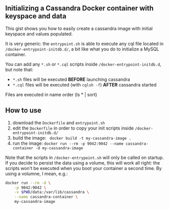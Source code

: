 ## Initializing a Cassandra Docker container with keyspace and data

This gist shows you how to easily create a cassandra image with initial keyspace and values populated.

It is very generic: the `entrypoint.sh` is able to execute any cql file located in `/docker-entrypoint-initdb.d/`,
a bit like what you do to initialize a MySQL container.

You can add any `*.sh` or `*.cql` scripts inside `/docker-entrypoint-initdb.d`, but note that:

* `*.sh` files will be executed **BEFORE** launching cassandra
* `*.cql` files will be executed (with `cqlsh -f`) **AFTER** cassandra started

Files are executed in name order (ls * | sort)

## How to use

1. download the `Dockerfile` and `entrypoint.sh`
2. edit the `Dockerfile` in order to copy your init scripts inside `/docker-entrypoint-initdb.d/`
3. build the image: ` docker build -t my-cassandra-image .`
4. run the image: `docker run --rm -p 9042:9042 --name cassandra-container -d my-cassandra-image`

Note that the scripts in `/docker-entrypoint.sh` will only be called on startup. If you decide to persist the data using a volume, 
this will work all right: the scripts won't be executed when you boot your container a second time. By using a volumne, I mean, e.g.:

```bash
docker run --rm -d \
    -p 9042:9042 \
    -v $PWD/data:/var/lib/cassandra \
    --name cassandra-container \
    my-cassandra-image
```